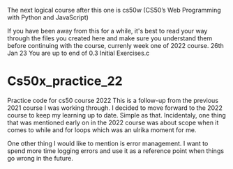 The next logical course after this one is cs50w (CS50’s Web Programming with Python and JavaScript)

If you have been away from this for a while, it's best to read your way through the files you created here and make sure you understand them before continuing with the course, currenly week one of 2022 course.
26th Jan 23
You are up to end of  0.3 Initial Exercises.c

# Cs50x_practice_22
Practice code for cs50 course 2022
This is a follow-up from the previous 2021 course I was working through. I decided to move forward to the 2022 course to keep my learning up to date. Simple as that. 
Incidentaly, one thing that was mentioned early on in the 2022 course was about scope when it comes to while and for loops which was an ulrika moment for me. 

One other thing I would like to mention is error management. I want to spend more time logging errors and use it as a reference point when things go wrong in the future. 




